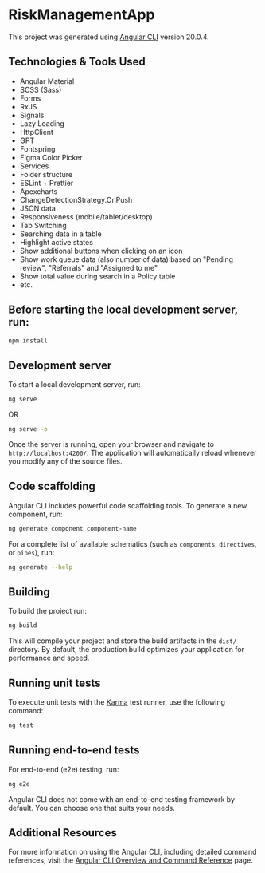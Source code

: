 # RiskManagementApp

This project was generated using [Angular CLI](https://github.com/angular/angular-cli) version 20.0.4.

## Technologies & Tools Used

- Angular Material
- SCSS (Sass)
- Forms
- RxJS
- Signals
- Lazy Loading
- HttpClient
- GPT
- Fontspring
- Figma Color Picker
- Services
- Folder structure
- ESLint + Prettier
- Apexcharts
- ChangeDetectionStrategy.OnPush
- JSON data
- Responsiveness (mobile/tablet/desktop)
- Tab Switching
- Searching data in a table
- Highlight active states
- Show additional buttons when clicking on an icon
- Show work queue data (also number of data) based on "Pending review", "Referrals" and "Assigned to me"
- Show total value during search in a Policy table
- etc.

## Before starting the local development server, run:

```bash
npm install
```

## Development server

To start a local development server, run:

```bash
ng serve
```

OR

```bash
ng serve -o
```

Once the server is running, open your browser and navigate to `http://localhost:4200/`. The application will automatically reload whenever you modify any of the source files.

## Code scaffolding

Angular CLI includes powerful code scaffolding tools. To generate a new component, run:

```bash
ng generate component component-name
```

For a complete list of available schematics (such as `components`, `directives`, or `pipes`), run:

```bash
ng generate --help
```

## Building

To build the project run:

```bash
ng build
```

This will compile your project and store the build artifacts in the `dist/` directory. By default, the production build optimizes your application for performance and speed.

## Running unit tests

To execute unit tests with the [Karma](https://karma-runner.github.io) test runner, use the following command:

```bash
ng test
```

## Running end-to-end tests

For end-to-end (e2e) testing, run:

```bash
ng e2e
```

Angular CLI does not come with an end-to-end testing framework by default. You can choose one that suits your needs.

## Additional Resources

For more information on using the Angular CLI, including detailed command references, visit the [Angular CLI Overview and Command Reference](https://angular.dev/tools/cli) page.
